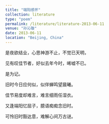 ```yaml
---
title: "端阳感怀"
collection: literature
type: "poem"
permalink: /literature/literature-2013-06-11
venue: "孙沁璇"
date: 2013-06-11
location: "Beijing, China"
---
```


是夜欲结业，心思神游不止，不觉已天明，

见有叹佳节者，好似去年今时，唏嘘不已。

是为记。

旧时今日应何似，似伴蝉鸣望晨曦。

佳节易度却难言，难言细雨任湿衣。

又逢端阳忆屈子，臆语痴痴念旧时。

可怜旧时豁达意，难解心间万古谜。

